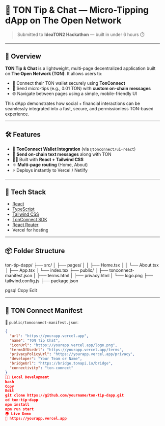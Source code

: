 # 💸 TON Tip & Chat — Micro-Tipping dApp on The Open Network

> Submitted to **IdeaTON2 Hackathon** — built in under 6 hours ⏱️

---

## 🚀 Overview

**TON Tip & Chat** is a lightweight, multi-page decentralized application built on **The Open Network (TON)**. It allows users to:

- 🔗 Connect their TON wallet securely using **TonConnect**
- 💸 Send micro-tips (e.g., 0.01 TON) with **custom on-chain messages**
- 🌐 Navigate between pages using a simple, mobile-friendly UI

This dApp demonstrates how social + financial interactions can be seamlessly integrated into a fast, secure, and permissionless TON-based experience.

---

## 🛠️ Features

- 🔗 **TonConnect Wallet Integration** (via `@tonconnect/ui-react`)
- 💬 **Send on-chain text messages** along with TON
- 🧑‍💻 Built with **React + Tailwind CSS**
- ⚛️ **Multi-page routing** (Home, About)
- ⚡️ Deploys instantly to Vercel / Netlify

---

## 🧪 Tech Stack

- [React](https://reactjs.org/)
- [TypeScript](https://www.typescriptlang.org/)
- [Tailwind CSS](https://tailwindcss.com/)
- [TonConnect SDK](https://docs.ton.org/next/guides/tonconnect/overview)
- [React Router](https://reactrouter.com/)
- Vercel for hosting

---

## 📦 Folder Structure

ton-tip-dapp/
├── src/
│ ├── pages/
│ │ ├── Home.tsx
│ │ └── About.tsx
│ ├── App.tsx
│ └── index.tsx
├── public/
│ ├── tonconnect-manifest.json
│ ├── terms.html
│ ├── privacy.html
│ └── logo.png
├── tailwind.config.js
├── package.json

pgsql
Copy
Edit

---

## 🧾 TON Connect Manifest

📄 `public/tonconnect-manifest.json`:
```json
{
  "url": "https://yourapp.vercel.app",
  "name": "TON Tip Chat",
  "iconUrl": "https://yourapp.vercel.app/logo.png",
  "termsOfUseUrl": "https://yourapp.vercel.app/terms",
  "privacyPolicyUrl": "https://yourapp.vercel.app/privacy",
  "developer": "Your Team or Name",
  "bridgeUrl": "https://bridge.tonapi.io/bridge",
  "connectivity": "ton-connect"
}
🧑‍💻 Local Development
bash
Copy
Edit
git clone https://github.com/yourname/ton-tip-dapp.git
cd ton-tip-dapp
npm install
npm run start
🌍 Live Demo
🔗 https://yourapp.vercel.app
